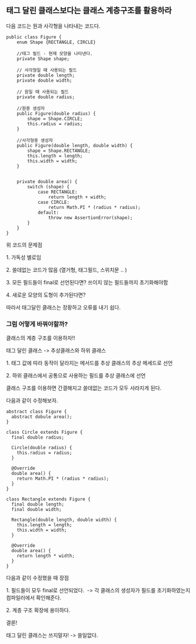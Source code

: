 ## 태그 달린 클래스보다는 클래스 계층구조를 활용하라 

다음 코드는 원과 사각형을 나타내는 코드다.

```
public class Figure {
    enum Shape {RECTANGLE, CIRCLE}

    //태그 필드 - 현재 모양을 나타낸다.
    private Shape shape;

    // 사각형일 때 사용되는 필드
    private double length;
    private double width;

	// 원일 때 사용되는 필드
    private double radius;
    
    //원용 생성자
    public Figure(double radius) {
        shape = Shape.CIRCLE;
        this.radius = radius;
    }

    //사각형용 생성자
    public Figure(double length, double width) {
        shape = Shape.RECTANGLE;
        this.length = length;
        this.width = width;
    }
    
    
    private double area() {
        switch (shape) {
            case RECTANGLE:
                return length + width;
            case CIRCLE:
                return Math.PI * (radius * radius);
            default:
                throw new AssertionError(shape);
        }
    }
}
```

위 코드의 문제점 

1\. 가독성 별로임

2\. 쓸데없는 코드가 많음 (열거형, 태그필드, 스위치문 .. )

3\. 모든 필드들이 final로 선언된다면? 쓰이지 않는 필드들까지 초기화해야함

4\. 새로운 모양의 도형이 추가된다면? 

따라서 태그달린 클래스는 장황하고 오류를 내기 쉽다.

### 그럼 어떻게 바꿔야할까?

클래스의 계층 구조를 이용하자!!

태그 달린 클래스 -> 추상클래스와 하위 클래스

1\. 태그 값에 따라 동작이 달라지는 메서드를 추상 클래스의 추상 메세드로 선언

2\. 하위 클래스에서 공통으로 사용하는 필드를 추상 클래스에 선언

클래스 구조를 이용하면 간결해지고 쓸데없는 코드가 모두 사라지게 된다.

다음과 같이 수정해보자.

```
abstract class Figure {
  abstract dobule area(); 
}

class Circle extends Figure {
  final double radius;
  
  Circle(double radius) {
  	this.radius = radius;
  }
  
  @Override 
  double area() {
  	return Math.PI * (radius * radius);
  }
}

class Rectangle extends Figure {
  final double length;
  final double width;
  
  Rectangle(double length, double width) {
    this.length = length;
    this.width = width;
  }
  
  @Override 
  double area() {
  	return length * width;
  }
}
```

다음과 같이 수정했을 때 장점

1\. 필드들이 모두 final로 선언되었다.  -> 각 클래스의 생성자가 필드를 초기화하였는지 컴파일러에서 확인해준다.

2\. 계층 구조 확장에 용이하다.

결론!

태그 달린 클래스는 쓰지말자! -> 쓸일없다.
